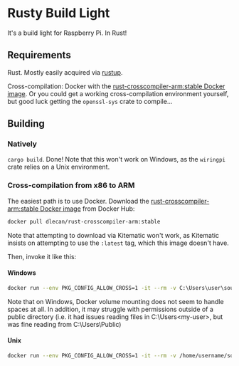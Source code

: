 # Rusty Build Light
It's a build light for Raspberry Pi. In Rust!

## Requirements

Rust. Mostly easily acquired via [rustup](https://www.rustup.rs/).

Cross-compilation: Docker with the [rust-crosscompiler-arm:stable Docker image](https://hub.docker.com/r/dlecan/rust-crosscompiler-arm/). Or you could get a working cross-compilation environment yourself, but good luck getting the `openssl-sys` crate to compile...

## Building

### Natively
`cargo build`. Done! Note that this won't work on Windows, as the `wiringpi` crate relies on a Unix environment.

### Cross-compilation from x86 to ARM

The easiest path is to use Docker. Download the [rust-crosscompiler-arm:stable Docker image](https://hub.docker.com/r/dlecan/rust-crosscompiler-arm/) from Docker Hub:

```bash
docker pull dlecan/rust-crosscompiler-arm:stable
```

Note that attempting to download via Kitematic won't work, as Kitematic insists on attempting to use the `:latest` tag, which this image doesn't have.

Then, invoke it like this:

#### Windows

```bash
docker run --env PKG_CONFIG_ALLOW_CROSS=1 -it --rm -v C:\Users\user\source-code\rusty-build-light:/source dlecan/rust-crosscompiler-arm:stable
```

Note that on Windows, Docker volume mounting does not seem to handle spaces at all. In addition, it may struggle with permissions outside of a public directory (i.e. it had issues reading files in C:\Users\<my-user>, but was fine reading from C:\Users\Public)

#### Unix

```bash
docker run --env PKG_CONFIG_ALLOW_CROSS=1 -it --rm -v /home/username/source-code/rusty-build-light:/source dlecan/rust-crosscompiler-arm:stable
```

